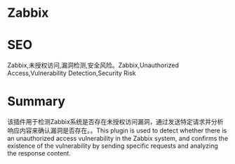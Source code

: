 # Zabbix
# SEO
Zabbix,未授权访问,漏洞检测,安全风险。Zabbix,Unauthorized Access,Vulnerability Detection,Security Risk
# Summary
该插件用于检测Zabbix系统是否存在未授权访问漏洞，通过发送特定请求并分析响应内容来确认漏洞是否存在。。This plugin is used to detect whether there is an unauthorized access vulnerability in the Zabbix system, and confirms the existence of the vulnerability by sending specific requests and analyzing the response content.
